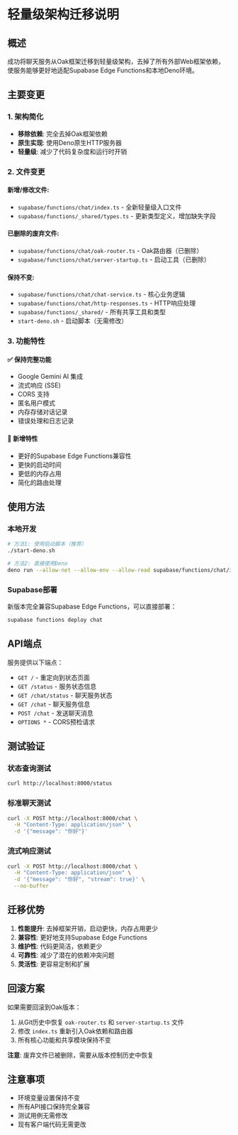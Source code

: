 # 轻量级架构迁移说明

## 概述

成功将聊天服务从Oak框架迁移到轻量级架构，去掉了所有外部Web框架依赖，使服务能够更好地适配Supabase Edge Functions和本地Deno环境。

## 主要变更

### 1. 架构简化
- **移除依赖**: 完全去掉Oak框架依赖
- **原生实现**: 使用Deno原生HTTP服务器
- **轻量级**: 减少了代码复杂度和运行时开销

### 2. 文件变更

#### 新增/修改文件:
- `supabase/functions/chat/index.ts` - 全新轻量级入口文件
- `supabase/functions/_shared/types.ts` - 更新类型定义，增加缺失字段

#### 已删除的废弃文件:
- `supabase/functions/chat/oak-router.ts` - Oak路由器（已删除）
- `supabase/functions/chat/server-startup.ts` - 启动工具（已删除）

#### 保持不变:
- `supabase/functions/chat/chat-service.ts` - 核心业务逻辑
- `supabase/functions/chat/http-responses.ts` - HTTP响应处理
- `supabase/functions/_shared/` - 所有共享工具和类型
- `start-deno.sh` - 启动脚本（无需修改）

### 3. 功能特性

#### ✅ 保持完整功能
- Google Gemini AI 集成
- 流式响应 (SSE)
- CORS 支持
- 匿名用户模式
- 内存存储对话记录
- 错误处理和日志记录

#### 🚀 新增特性
- 更好的Supabase Edge Functions兼容性
- 更快的启动时间
- 更低的内存占用
- 简化的路由处理

## 使用方法

### 本地开发
```bash
# 方法1: 使用启动脚本（推荐）
./start-deno.sh

# 方法2: 直接使用Deno
deno run --allow-net --allow-env --allow-read supabase/functions/chat/index.ts
```

### Supabase部署
新版本完全兼容Supabase Edge Functions，可以直接部署：
```bash
supabase functions deploy chat
```

## API端点

服务提供以下端点：

- `GET /` - 重定向到状态页面
- `GET /status` - 服务状态信息
- `GET /chat/status` - 聊天服务状态
- `GET /chat` - 聊天服务信息
- `POST /chat` - 发送聊天消息
- `OPTIONS *` - CORS预检请求

## 测试验证

### 状态查询测试
```bash
curl http://localhost:8000/status
```

### 标准聊天测试
```bash
curl -X POST http://localhost:8000/chat \
  -H "Content-Type: application/json" \
  -d '{"message": "你好"}'
```

### 流式响应测试
```bash
curl -X POST http://localhost:8000/chat \
  -H "Content-Type: application/json" \
  -d '{"message": "你好", "stream": true}' \
  --no-buffer
```

## 迁移优势

1. **性能提升**: 去掉框架开销，启动更快，内存占用更少
2. **兼容性**: 更好地支持Supabase Edge Functions
3. **维护性**: 代码更简洁，依赖更少
4. **可靠性**: 减少了潜在的依赖冲突问题
5. **灵活性**: 更容易定制和扩展

## 回滚方案

如果需要回滚到Oak版本：
1. 从Git历史中恢复 `oak-router.ts` 和 `server-startup.ts` 文件
2. 修改 `index.ts` 重新引入Oak依赖和路由器
3. 所有核心功能和共享模块保持不变

**注意**: 废弃文件已被删除，需要从版本控制历史中恢复

## 注意事项

- 环境变量设置保持不变
- 所有API接口保持完全兼容
- 测试用例无需修改
- 现有客户端代码无需更改
